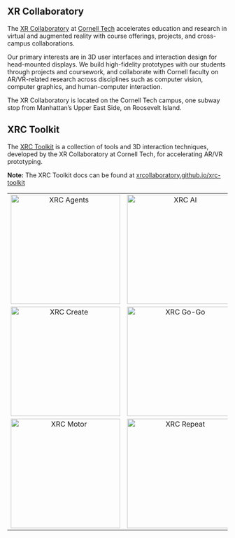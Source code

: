 ## XR Collaboratory

The [XR Collaboratory](https://xrcollaboratory.tech.cornell.edu/) at [Cornell Tech](https://tech.cornell.edu/) accelerates education and research in virtual and augmented reality with course offerings, projects, and cross-campus collaborations.

Our primary interests are in 3D user interfaces and interaction design for head-mounted displays. We build high-fidelity prototypes with our students through projects and coursework, and collaborate with Cornell faculty on AR/VR-related research across disciplines such as computer vision, computer graphics, and human-computer interaction.

The XR Collaboratory is located on the Cornell Tech campus, one subway stop from Manhattan’s Upper East Side, on Roosevelt Island.

## XRC Toolkit

The [XRC Toolkit](https://xrcollaboratory.github.io/xrc-toolkit/) is a collection of tools and 3D interaction techniques, developed by the XR Collaboratory at Cornell Tech, for accelerating AR/VR prototyping.

**Note:** The XRC Toolkit docs can be found at [xrcollaboratory.github.io/xrc-toolkit](https://xrcollaboratory.github.io/xrc-toolkit/)

| | | |
|:---:|:---:|:---:|
| <img src="https://xrcollaboratory.github.io/edu.cornell.xrc.toolkit.agents/images/overview/edu.cornell.xrc.toolkit.agents.png" alt="XRC Agents" width="250" /> | <img src="https://xrcollaboratory.github.io/edu.cornell.xrc.toolkit.ai/images/overview/edu.cornell.xrc.toolkit.ai.png" alt="XRC AI" width="250" /> | <img src="https://xrcollaboratory.github.io/edu.cornell.xrc.toolkit.core/images/overview/edu.cornell.xrc.toolkit.core.png" alt="XRC Core" width="250" /> |
| <img src="https://xrcollaboratory.github.io/edu.cornell.xrc.toolkit.create/images/overview/edu.cornell.xrc.toolkit.create.png" alt="XRC Create" width="250" /> | <img src="https://xrcollaboratory.github.io/edu.cornell.xrc.toolkit.gogo/images/overview/edu.cornell.xrc.toolkit.gogo.png" alt="XRC Go-Go" width="250" /> | <img src="https://xrcollaboratory.github.io/edu.cornell.xrc.toolkit.grabmove/images/overview/edu.cornell.xrc.toolkit.grabmove.png" alt="XRC Grab Move" width="250" /> |
| <img src="https://xrcollaboratory.github.io/edu.cornell.xrc.toolkit.motor/images/overview/edu.cornell.xrc.toolkit.motor.png" alt="XRC Motor" width="250" /> | <img src="https://xrcollaboratory.github.io/edu.cornell.xrc.toolkit.repeat/images/overview/edu.cornell.xrc.toolkit.repeat.png" alt="XRC Repeat" width="250" /> | <img src="https://xrcollaboratory.github.io/edu.cornell.xrc.toolkit.speech/images/overview/edu.cornell.xrc.toolkit.speech.png" alt="XRC Speech" width="250" /> | |


<!--

**Here are some ideas to get you started:**

🙋‍♀️ A short introduction - what is your organization all about?
🌈 Contribution guidelines - how can the community get involved?
👩‍💻 Useful resources - where can the community find your docs? Is there anything else the community should know?
🍿 Fun facts - what does your team eat for breakfast?
🧙 Remember, you can do mighty things with the power of [Markdown](https://docs.github.com/github/writing-on-github/getting-started-with-writing-and-formatting-on-github/basic-writing-and-formatting-syntax)
-->
